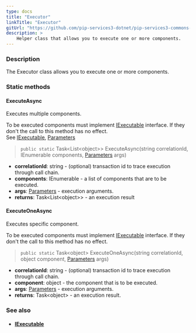 ```yaml
---
type: docs
title: "Executor"
linkTitle: "Executor"
gitUrl: "https://github.com/pip-services3-dotnet/pip-services3-commons-dotnet"
description: >
    Helper class that allows you to execute one or more components.
---
```


### Description

The Executor class allows you to execute one or more components.


### Static methods

#### ExecuteAsync
Executes multiple components.

To be executed components must implement [IExecutable](../iexecutable) interface.
If they don't the call to this method has no effect.  
See [IExecutable](../iexecutable), [Parameters](../parameters)

> `public static` Task\<List\<object\>\> ExecuteAsync(string correlationId, IEnumerable components, [Parameters](../parameters) args)

- **correlationId**: string - (optional) transaction id to trace execution through call chain.
- **components**: IEnumerable - a list of components that are to be executed.
- **args**: [Parameters](../parameters) - execution arguments.
- **returns**:  Task\<List\<object\>\> - an execution result

#### ExecuteOneAsync
Executes specific component.

To be executed components must implement [IExecutable](../iexecutable) interface.
If they don't the call to this method has no effect.

> `public static` Task\<object\> ExecuteOneAsync(string correlationId, object component, [Parameters](../parameters) args)

- **correlationId**: string - (optional) transaction id to trace execution through call chain.
- **component**: object - the component that is to be executed.
- **args**: [Parameters](../parameters) - execution arguments.
- **returns**: Task\<object\> - an execution result.

### See also
- #### [IExecutable](../iexecutable)
